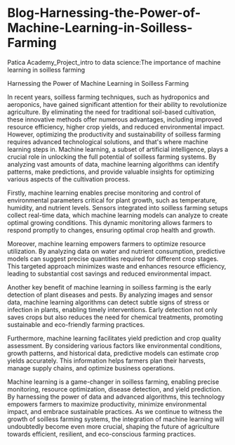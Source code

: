 # Blog-Harnessing-the-Power-of-Machine-Learning-in-Soilless-Farming
Patica Academy_Project_intro to data science:The importance of machine learning in soilless farming

Harnessing the Power of Machine Learning in Soilless Farming

In recent years, soilless farming techniques, such as hydroponics and aeroponics, have gained significant attention for their ability to revolutionize agriculture. By eliminating the need for traditional soil-based cultivation, these innovative methods offer numerous advantages, including improved resource efficiency, higher crop yields, and reduced environmental impact. However, optimizing the productivity and sustainability of soilless farming requires advanced technological solutions, and that's where machine learning steps in.
Machine learning, a subset of artificial intelligence, plays a crucial role in unlocking the full potential of soilless farming systems. By analyzing vast amounts of data, machine learning algorithms can identify patterns, make predictions, and provide valuable insights for optimizing various aspects of the cultivation process.

Firstly, machine learning enables precise monitoring and control of environmental parameters critical for plant growth, such as temperature, humidity, and nutrient levels. Sensors integrated into soilless farming setups collect real-time data, which machine learning models can analyze to create optimal growing conditions. This dynamic monitoring allows farmers to respond promptly to changes, ensuring optimal crop health and growth.

Moreover, machine learning empowers farmers to optimize resource utilization. By analyzing data on water and nutrient consumption, predictive models can suggest precise quantities required for different crop stages. This targeted approach minimizes waste and enhances resource efficiency, leading to substantial cost savings and reduced environmental impact.

Another key benefit of machine learning in soilless farming is the early detection of plant diseases and pests. By analyzing images and sensor data, machine learning algorithms can detect subtle signs of stress or infection in plants, enabling timely interventions. Early detection not only saves crops but also reduces the need for chemical treatments, promoting sustainable and eco-friendly farming practices.

Furthermore, machine learning facilitates yield prediction and crop quality assessment. By considering various factors like environmental conditions, growth patterns, and historical data, predictive models can estimate crop yields accurately. This information helps farmers plan their harvests, manage supply chains, and optimize business operations.

Machine learning is a game-changer in soilless farming, enabling precise monitoring, resource optimization, disease detection, and yield prediction. By harnessing the power of data and advanced algorithms, this technology empowers farmers to maximize productivity, minimize environmental impact, and embrace sustainable practices. As we continue to witness the growth of soilless farming systems, the integration of machine learning will undoubtedly become even more crucial, shaping the future of agriculture towards efficient, resilient, and eco-conscious farming practices.
